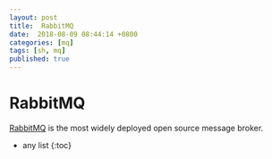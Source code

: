 ```yaml
---
layout: post
title:  RabbitMQ
date:  2018-08-09 08:44:14 +0800
categories: [mq]
tags: [sh, mq]
published: true
---
```


# RabbitMQ

[RabbitMQ](http://www.rabbitmq.com/) is the most widely deployed open source message broker.

* any list
{:toc}